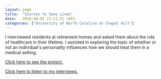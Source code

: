 ```yaml
---
layout: page
title:  "Stories to Save Lives"
date:   2018-08-01 21:21:21 +053
categories: ["University of North Carolina at Chapel Hill"]
---
```


I interviewed residents at retirement homes and asked them about the role of healthcare in their lifetime. I assisted in exploring the topic of whether or not an individual's personality influences how we should treat them in a medical setting.

[Click here to see the project.](http://storiestosavelives.web.unc.edu/)

[Click here to listen to my interviews.](https://dc.lib.unc.edu/cdm/search/collection/sohp/searchterm/Chadwick%20Dunefsky/field/publis/mode/all/conn/and/order/creato!date!title/ad/asc/cosuppress/1)
